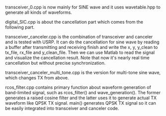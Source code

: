 transceiver_0.cpp is now mainly for SINE wave and it uses wavetable.hpp to generate all kinds of waveforms. 

digital_SIC.cpp is about the cancellation part which comes from the following part.

transceiver_canceler.cpp is the combination of transceiver and canceler and is tested with USRP. It can do the cancellation for sine wave by reading a buffer after transmitting and receiving finish and write the x, y, y_clean to tx_file, rx_file and y_clean_file. Then we can use Matlab to read the signal and visualize the cancellation result. Note that now it's nearly real time cancellation but without precise synchronization.

transceiver_canceler_multi_tone.cpp is the version for multi-tone sine wave, which changes TX from above.

rcos_filter.cpp contains primary function about waveform generation of band-limited signal, such as rcos_filter() and wave_generation(). The former generates a raised cosine filter and the latter uses it to generate actual TX waveform like QPSK TX signal. main() generates QPSK TX signal so it can be easily integrated into transceiver and canceler code.
